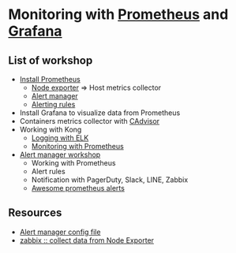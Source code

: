 # Monitoring with [Prometheus](https://prometheus.io/) and [Grafana](https://grafana.com/)

## List of workshop
* [Install Prometheus](https://github.com/up1/course-imc-devops-5-days/blob/main/monitoring-with-prometheus-grafana/workshop/prometheus.md)
  * [Node exporter](https://prometheus.io/docs/instrumenting/exporters/) => Host metrics collector
  * [Alert manager](https://prometheus.io/docs/alerting/latest/overview/)
  * [Alerting rules](https://prometheus.io/docs/prometheus/latest/configuration/alerting_rules/)
* Install Grafana to visualize data from Prometheus
* Containers metrics collector with [CAdvisor](https://github.com/google/cadvisor)
* Working with Kong
  - [Logging with ELK](https://github.com/up1/course-imc-devops-5-days/blob/main/api-gateway-with-kong/workshop/07-logging.md)
  - [Monitoring with Prometheus](https://github.com/up1/course-imc-devops-5-days/blob/main/api-gateway-with-kong/workshop/08-monitoring.md)
* [Alert manager workshop](https://github.com/up1/course-imc-devops-5-days/tree/main/alertmanager-workshop)
  * Working with Prometheus
  * Alert rules
  * Notification with PagerDuty, Slack, LINE, Zabbix
  * [Awesome prometheus alerts](https://awesome-prometheus-alerts.grep.to/)
  


## Resources
* [Alert manager config file](https://github.com/prometheus/alertmanager/blob/master/doc/examples/simple.yml)
* [zabbix :: collect data from Node Exporter](https://www.zabbix.com/integrations/prometheus)
